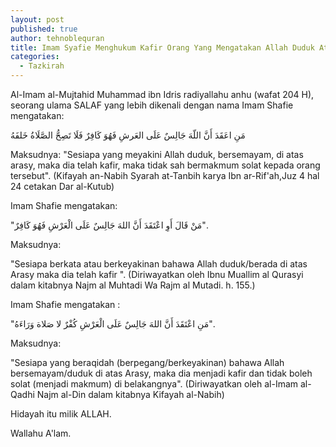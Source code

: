 ```yaml
---
layout: post
published: true
author: tehnoblequran
title: Imam Syafie Menghukum Kafir Orang Yang Mengatakan Allah Duduk Atas Arasy
categories:
  - Tazkirah
---
```

Al-Imam al-Mujtahid Muhammad ibn Idris radiyallahu anhu (wafat 204 H), seorang ulama SALAF yang lebih dikenali dengan nama Imam Shafie mengatakan:

مَنِ اعَقَدَ أَنَّ اللّهَ جَالِسٌ عَلَى العَرشِ فَهُوَ كَافِرٌ فَلَا تَصِحُّ الصَّلَاةُ خَلفَهُ

Maksudnya: "Sesiapa yang meyakini Allah duduk, bersemayam, di atas arasy, maka dia telah kafir, maka tidak sah bermakmum solat kepada orang tersebut". (Kifayah an-Nabih Syarah at-Tanbih karya Ibn ar-Rif'ah,Juz 4 hal 24 cetakan Dar al-Kutub)

Imam Shafie mengatakan:

"مَنْ قَالَ أَوِ اعْتَقَدَ أَنَّ اللهَ جَالِسٌ عَلَى الْعَرْشِ فَهُوَ كَافِرٌ".

Maksudnya:

"Sesiapa berkata atau berkeyakinan bahawa Allah duduk/berada di atas Arasy maka dia telah kafir ". (Diriwayatkan oleh Ibnu Muallim al Qurasyi dalam kitabnya Najm al Muhtadi Wa Rajm al Mutadi. h. 155.)


Imam Shafie mengatakan :

"مَنِ اعْتَقَدَ أَنَّ اللهَ جَالِسٌ عَلَى الْعَرْشِ كُفْرٌ لا صَلاة وَرَاءَهُ".

Maksudnya:

"Sesiapa yang beraqidah (berpegang/berkeyakinan) bahawa Allah bersemayam/duduk di atas Arasy, maka dia menjadi kafir dan tidak boleh solat (menjadi makmum) di belakangnya". (Diriwayatkan oleh al-Imam al-Qadhi Najm al-Din dalam kitabnya Kifayah al-Nabih)

Hidayah itu milik ALLAH.

Wallahu A'lam.
